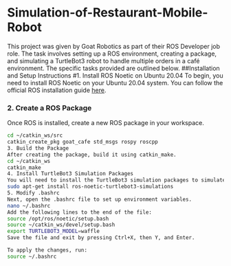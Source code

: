 # Simulation-of-Restaurant-Mobile-Robot
This project was given by Goat Robotics as part of their ROS Developer job role. The task involves setting up a ROS environment, creating a package, and simulating a TurtleBot3 robot to handle multiple orders in a café environment. The specific tasks provided are outlined below.
##Installation and Setup Instructions
#1. Install ROS Noetic on Ubuntu 20.04
To begin, you need to install ROS Noetic on your Ubuntu 20.04 system. You can follow the official ROS installation guide [here](http://wiki.ros.org/noetic/Installation/Ubuntu).
### 2. Create a ROS Package
Once ROS is installed, create a new ROS package in your workspace.

```bash
cd ~/catkin_ws/src
catkin_create_pkg goat_cafe std_msgs rospy roscpp
3. Build the Package
After creating the package, build it using catkin_make.
cd ~/catkin_ws
catkin_make
4. Install TurtleBot3 Simulation Packages
You will need to install the TurtleBot3 simulation packages to simulate the robot.
sudo apt-get install ros-noetic-turtlebot3-simulations
5. Modify .bashrc
Next, open the .bashrc file to set up environment variables.
nano ~/.bashrc
Add the following lines to the end of the file:
source /opt/ros/noetic/setup.bash
source ~/catkin_ws/devel/setup.bash
export TURTLEBOT3_MODEL=waffle
Save the file and exit by pressing Ctrl+X, then Y, and Enter.

To apply the changes, run:
source ~/.bashrc
